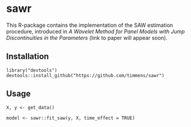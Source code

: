 # sawr 

This R-package contains the implementation of the SAW estimation procedure, introduced
in _A Wavelet Method for Panel Models with Jump Discontinuities in the Parameters_
(link to paper will appear soon).


## Installation

```{R}
library("devtools")
devtools::install_github("https://github.com/timmens/sawr")
```


## Usage

```{R}
X, y <- get_data()

model <- sawr::fit_saw(y, X, time_effect = TRUE)
```
